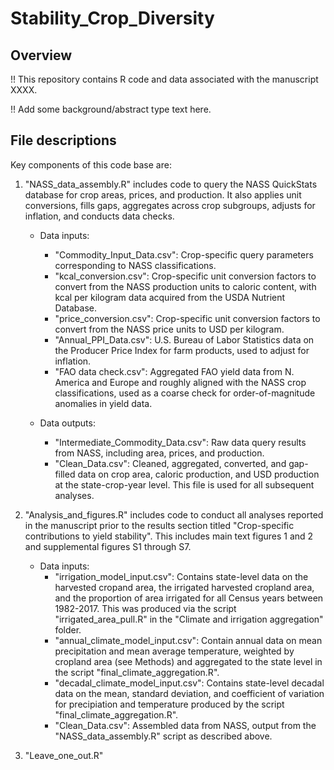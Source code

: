 # Stability_Crop_Diversity

## Overview

!! This repository contains R code and data associated with the manuscript XXXX. 

!! Add some background/abstract type text here. 


## File descriptions

Key components of this code base are: 

1. "NASS_data_assembly.R" includes code to query the NASS QuickStats database for crop areas, prices, and production. It also applies unit conversions, fills gaps, aggregates across crop subgroups, adjusts for inflation, and conducts data checks.
	- Data inputs:  
		- "Commodity_Input_Data.csv": Crop-specific query parameters corresponding to NASS classifications.       
		- "kcal_conversion.csv": Crop-specific unit conversion factors to convert from the NASS production units to caloric content, with kcal per kilogram data acquired from the USDA Nutrient Database.  
		- "price_conversion.csv": Crop-specific unit conversion factors to convert from the NASS price units to USD per kilogram.  
		- "Annual_PPI_Data.csv": U.S. Bureau of Labor Statistics data on the Producer Price Index for farm products, used to adjust for inflation. 
		- "FAO data check.csv": Aggregated FAO yield data from N. America and Europe and roughly aligned with the NASS crop classifications, used as a coarse check for order-of-magnitude anomalies in yield data.  
              
	- Data outputs:  
		- "Intermediate_Commodity_Data.csv": Raw data query results from NASS, including area, prices, and production.  
		- "Clean_Data.csv": Cleaned, aggregated, converted, and gap-filled data on crop area, caloric production, and USD production at the state-crop-year level. This file is used for all subsequent analyses.  

2. "Analysis_and_figures.R" includes code to conduct all analyses reported in the manuscript prior to the results section titled "Crop-specific contributions to yield stability". This includes main text figures 1 and 2 and supplemental figures S1 through S7. 
	- Data inputs:  
		- "irrigation_model_input.csv": Contains state-level data on the harvested cropand area, the irrigated harvested cropland area, and the proportion of area irrigated for all Census years between 1982-2017. This was produced via the script "irrigated_area_pull.R" in the "Climate and irrigation aggregation" folder.  
		- "annual_climate_model_input.csv": Contain annual data on mean precipitation and mean average temperature, weighted by cropland area (see Methods) and aggregated to the state level in the script "final_climate_aggregation.R".  
		- "decadal_climate_model_input.csv": Contains state-level decadal data on the mean, standard deviation, and coefficient of variation for precipiation and temperature produced by the script "final_climate_aggregation.R".
		- "Clean_Data.csv": Assembled data from NASS, output from the "NASS_data_assembly.R" script as described above. 

3. "Leave_one_out.R" 
            
